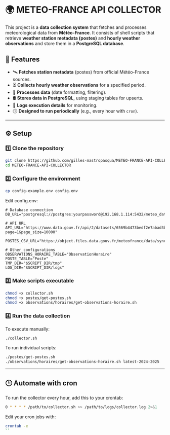 # 🌍 METEO-FRANCE API COLLECTOR

This project is a **data collection system** that fetches and processes meteorological data from **Météo-France**. It consists of shell scripts that retrieve **weather station metadata (postes)** and **hourly weather observations** and store them in a **PostgreSQL database**.

## 📌 Features

- 🛰 **Fetches station metadata** (postes) from official Météo-France sources.
- ⏳ **Collects hourly weather observations** for a specified period.
- 🔄 **Processes data** (date formatting, filtering).
- 🛢 **Stores data in PostgreSQL**, using staging tables for upserts.
- 📜 **Logs execution details** for monitoring.
- 🕒 **Designed to run periodically** (e.g., every hour with `cron`).

---

## ⚙️ Setup

### 1️⃣ Clone the repository
```sh
git clone https://github.com/gilles-mastropasqua/METEO-FRANCE-API-COLLECTOR.git
cd METEO-FRANCE-API-COLLECTOR
```
### 2️⃣ Configure the environment
```sh
cp config-example.env config.env
```

Edit config.env:

```
# Database connection
DB_URL="postgresql://postgres:yourpassword@192.168.1.114:5432/meteo_data"

# API URL
API_URL="https://www.data.gouv.fr/api/2/datasets/6569b4473bedf2e7abad3b72/resources/?page=1&page_size=10000"

POSTES_CSV_URL="https://object.files.data.gouv.fr/meteofrance/data/synchro_ftp/BASE/POSTES/POSTES_MF.csv"

# Other configurations
OBSERVATIONS_HORAIRE_TABLE="ObservationHoraire"
POSTE_TABLE="Poste"
TMP_DIR="$SCRIPT_DIR/tmp"
LOG_DIR="$SCRIPT_DIR/logs"
```

### 3️⃣ Make scripts executable
```sh
chmod +x collector.sh
chmod +x postes/get-postes.sh
chmod +x observations/horaires/get-observations-horaire.sh
```

### 4️⃣ Run the data collection

To execute manually:
```sh
./collector.sh
```

To run individual scripts:
```sh
./postes/get-postes.sh
./observations/horaires/get-observations-horaire.sh latest-2024-2025
```

---

## 🕒 Automate with cron
To run the collector every hour, add this to your crontab:
```sh
0 * * * * /path/to/collector.sh >> /path/to/logs/collector.log 2>&1
```
Edit your cron jobs with:
```sh
crontab -e
``
